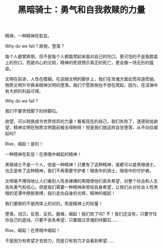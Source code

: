 ﻿---
layout: post
title: "黑暗骑士：勇气和自我救赎的力量"
categories: misc
---
精神，一种精神在彰显。

Why do we fall ? 跌倒，堕落 ?

每个人都曾跌倒，但不是每个人都能爬起来面对自己的伤口。更可怕的不是我膝盖上的伤口，而是内心的沦陷，精神的死寂预示真正的死亡，更会像一场无形的瘟疫。

文明在前进，人性在模糊。在追随文明的脚步上，我们在灵魂方面反而背道而驰。物质文明升华换来精神文明的堕落，我们宁愿跌倒也不想在爬起，因为，在深渊中有大把的利益可得。

Why do we fall ? 

我们不要责怪脚下的绊脚石。

欲望，可以转换成令世界惊异的力量！看看现在的自己，我们失败了，道德败给欲望，精神文明在物质文明面前被击得粉碎！但是我们就这样自甘堕落，从不向往崛起吗? 

Rise，崛起！是的！

一种精神在彰显！在黑暗中崛起的精神！

黑暗骑士不是一个人，他是一种精神！只要有了这种精神，谁都可以是黑暗骑士，也正是有了这种精神，我们不再需要守护者！暗夜中的骑士，暗夜中的守护者。

文明毫不掩饰地让人们看到人性赤裸裸的黑暗使他们丧失希望，对整个社会和人生丧失勇气和信心。但是我们需要一种精神来带给自身希望，让我们从对社会人性黑暗的泥潭中挣脱束缚，指引走向自身的光辉，精神的崛起！

我们要做的不是肉体上的对抗，而是精神上的较量！

堕落，消沉，反思，反抗，磨难，崛起！我们败了吗? 不！我们还没有，只要守住你自己的底线，只要不丧失希望，只要踏过灵魂的绊脚石……

Rise，崛起！在黑暗中崛起！

不是因为有希望才去努力，而是只有努力才会看到希望……


